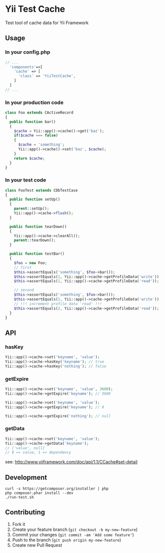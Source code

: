 # Yii Test Cache

Test tool of cache data for Yii Framework

## Usage

### In your config.php

```php
// ...
  'components'=>[
    'cache' => [
      'class' => 'YiiTestCache',
    ]
  ]
// ...
```

### In your production code

```php
class Foo extends CActiveRecord
{
  public function bar()
  {
    $cache = Yii::app()->cache()->get('baz');
    if($cache === false)
    {
      $cache = 'something';
      Yii::app()->cache()->set('baz', $cache);
    }
    return $cache;
  }
}
```

### In your test code

```php
class FooTest extends CDbTestCase
{
  public function setUp()
  {
    parent::setUp();
    Yii::app()->cache->flush();
  }

  public function tearDown()
  {
    Yii::app()->cache->clearAll();
    parent::tearDown();
  }

  public function testBar()
  {
    $foo = new Foo;
    // first
    $this->assertEquals('something', $foo->bar());
    $this->assertEquals(1, Yii::app()->cache->getProfileData('write'));
    $this->assertEquals(1, Yii::app()->cache->getProfileData('read'));

    // second
    $this->assertEquals('something', $foo->bar());
    $this->assertEquals(1, Yii::app()->cache->getProfileData('write'));
    // !!! increment profile data 'read' !!!
    $this->assertEquals(2, Yii::app()->cache->getProfileData('read'));
  }
}
```

## API

### hasKey

```php
Yii::app()->cache->set('keyname', 'value');
Yii::app()->cache->hasKey('keyname'); // true
Yii::app()->cache->hasKey('nothing'); // false
```

### getExpire

```php
Yii::app()->cache->set('keyname', 'value', 3600);
Yii::app()->cache->getExpire('keyname'); // 3600

Yii::app()->cache->set('keyname', 'value');
Yii::app()->cache->getExpire('keyname'); // 0

Yii::app()->cache->getExpire('nothing'); // null
```

### getData

```php
Yii::app()->cache->set('keyname', 'value');
Yii::app()->cache->getData('keyname');
// ['value', null]
// 0 => value, 1 => dependency
```

see: http://www.yiiframework.com/doc/api/1.1/CCache#set-detail

## Development

```
curl -s https://getcomposer.org/installer | php
php composer.phar install --dev
./run-test.sh
```

## Contributing

1. Fork it
2. Create your feature branch (`git checkout -b my-new-feature`)
3. Commit your changes (`git commit -am 'Add some feature'`)
4. Push to the branch (`git push origin my-new-feature`)
5. Create new Pull Request
